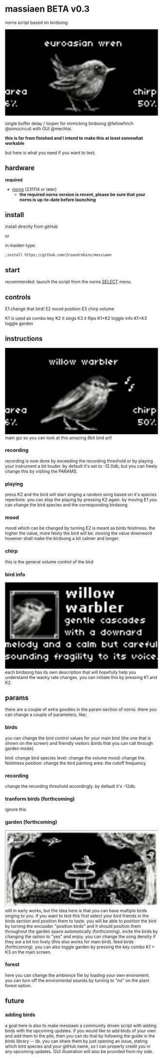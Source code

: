 # massiaen BETA v0.3
 norns script based on birdsong

![main_gui2](/assets/doc/main_gui.png)

single buffer delay / looper for mimicking birdsong
@fellowfinch @sonocircuit with GUI @mechtai.

**this is far from finished and I intend to make this at least somewhat workable**

but here is what you need if you want to test;

## hardware

**required**

- [norns](https://github.com/p3r7/awesome-monome-norns) (231114 or later)
  - **the required norns version is recent, please be sure that your norns is up-to-date before launching**


## install

install directly from gitHub

or

in maiden type:

```
;install https://github.com/2roundrobins/messiaen
```


## start

recommended: launch the script from the norns [SELECT](https://monome.org/docs/norns/play/#select) menu.

## controls

E1 change that bird! 
E2 mood position
E3 chirp volume

K1 is used as combo key
K2 it sings
K3 it flips
K1+K2 toggle info
K1+K3 toggle garden

## instructions 
![bird_gui2](/assets/doc/bird_gui.png)
main gui so you can look at this amazing 8bit bird art!

### recording

recording is now done by exceeding the recording threshold or by playing your instrument a bit louder. by default it's set to -12.0db, but you can freely change this by visiting the PARAMS.

### playing

press K2 and the bird will start singing a random song based on it's species repertoire. you can stop the playing by pressing K2 again. by moving E1 you can change the bird species and the corresponding birdsong. 

### mood

mood which can be changed by turning E2 is meant as birds feistiness. the higher the value, more feisty the bird will be. moving the value downword however shall make the birdsong a bit calmer and longer.

### chirp

this is the general volume control of the bird

### bird info
![bird_info_gui](/assets/doc/bird_info_gui.png)
each birdsong has its own description that will hopefully help you understand the wacky rate changes. you can initiate this by pressing K1 and K2. 

## params

there are a couple of extra goodies in the param section of norns. there you can change a couple of parameters, like;

### birds
you can change the bird control values for your main bird (the one that is shown on the screen) and friendly visitors (birds that you can call through garden mode).

bird: change bird species
level: change the volume
mood: change the feistiness
position: change the bird panning
area: the cutoff frequency

### recording
change the recording threshold accordingly. by default it's -12db.

### tranform birds (forthcoming)
ignore this

### garden (forthcoming)
![garden_gui](/assets/doc/garden_gui2.png)
still in early works, but the idea here is that you can have multiple birds singing to you. if you want to test this first select your bird friends in the birds section and position them to taste. you will be able to position the bird by turning the encouder "position birds" and it should position them throughout the garden space automatically (forthcoming). invite the birds by changing the option to "yes" and enjoy. you can change the song density if they are a bit too lively (this also works for main bird). feed birds (forthcoming).
you can also toggle garden by pressing the key combo K1 + K3 on the main screen.

### forest 
here you can change the ambience file by loading your own enviroment. you can turn off the enviromental sounds by turning to "no" on the plant forest option.

## future

### adding birds
a goal here is also to make messiaen a community driven script with adding birds with the upcoming updates. if you would like to add birds of your own and add them to the pile, then you can do that by following the guide in the birds library -- lib. you can share them by just opening an issue, stating which bird species and your gitHub name, so I can properly credit you in any upcoming updates. GUI illustration will also be provided from my side. 

